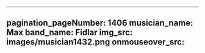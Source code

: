 ------
pagination_pageNumber: 1406
musician_name: Max
band_name: Fidlar
img_src: images/musician1432.png
onmouseover_src: 
------